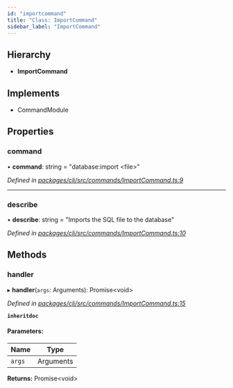 ```yaml
---
id: "importcommand"
title: "Class: ImportCommand"
sidebar_label: "ImportCommand"
---
```


## Hierarchy

* **ImportCommand**

## Implements

* CommandModule

## Properties

### command

•  **command**: string = "database:import &#60;file>"

*Defined in [packages/cli/src/commands/ImportCommand.ts:9](https://github.com/mikro-orm/mikro-orm/blob/4249b052e/packages/cli/src/commands/ImportCommand.ts#L9)*

___

### describe

•  **describe**: string = "Imports the SQL file to the database"

*Defined in [packages/cli/src/commands/ImportCommand.ts:10](https://github.com/mikro-orm/mikro-orm/blob/4249b052e/packages/cli/src/commands/ImportCommand.ts#L10)*

## Methods

### handler

▸ **handler**(`args`: Arguments): Promise&#60;void>

*Defined in [packages/cli/src/commands/ImportCommand.ts:15](https://github.com/mikro-orm/mikro-orm/blob/4249b052e/packages/cli/src/commands/ImportCommand.ts#L15)*

**`inheritdoc`** 

#### Parameters:

Name | Type |
------ | ------ |
`args` | Arguments |

**Returns:** Promise&#60;void>
